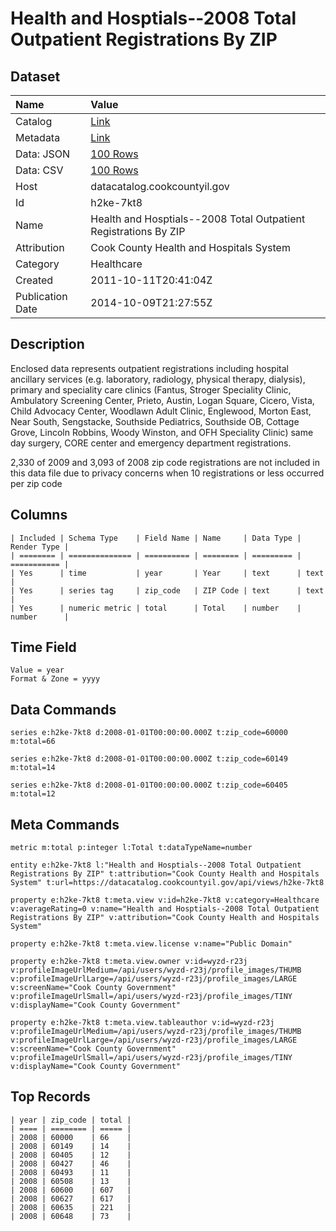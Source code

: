# Health and Hosptials--2008 Total Outpatient Registrations By ZIP

## Dataset

| Name | Value |
| :--- | :---- |
| Catalog | [Link](https://catalog.data.gov/dataset/health-and-hosptials-2008-total-outpatient-registrations-by-zip-74b79) |
| Metadata | [Link](https://datacatalog.cookcountyil.gov/api/views/h2ke-7kt8) |
| Data: JSON | [100 Rows](https://datacatalog.cookcountyil.gov/api/views/h2ke-7kt8/rows.json?max_rows=100) |
| Data: CSV | [100 Rows](https://datacatalog.cookcountyil.gov/api/views/h2ke-7kt8/rows.csv?max_rows=100) |
| Host | datacatalog.cookcountyil.gov |
| Id | h2ke-7kt8 |
| Name | Health and Hosptials--2008 Total Outpatient Registrations By ZIP |
| Attribution | Cook County Health and Hospitals System |
| Category | Healthcare |
| Created | 2011-10-11T20:41:04Z |
| Publication Date | 2014-10-09T21:27:55Z |

## Description

Enclosed data represents outpatient registrations including hospital ancillary services (e.g. laboratory, radiology, physical therapy, dialysis), primary and speciality care clinics (Fantus, Stroger Speciality Clinic, Ambulatory Screening Center, Prieto, Austin, Logan Square, Cicero, Vista, Child Advocacy Center, Woodlawn Adult Clinic, Englewood, Morton East, Near South, Sengstacke, Southside Pediatrics, Southside OB, Cottage Grove, Lincoln Robbins, Woody Winston, and OFH Speciality Clinic) same day surgery, CORE center and emergency department registrations.

2,330 of 2009 and 3,093 of 2008 zip code registrations are not included in this data file due to privacy concerns when 10 registrations or less occurred per zip code

## Columns

```ls
| Included | Schema Type    | Field Name | Name     | Data Type | Render Type |
| ======== | ============== | ========== | ======== | ========= | =========== |
| Yes      | time           | year       | Year     | text      | text        |
| Yes      | series tag     | zip_code   | ZIP Code | text      | text        |
| Yes      | numeric metric | total      | Total    | number    | number      |
```

## Time Field

```ls
Value = year
Format & Zone = yyyy
```

## Data Commands

```ls
series e:h2ke-7kt8 d:2008-01-01T00:00:00.000Z t:zip_code=60000 m:total=66

series e:h2ke-7kt8 d:2008-01-01T00:00:00.000Z t:zip_code=60149 m:total=14

series e:h2ke-7kt8 d:2008-01-01T00:00:00.000Z t:zip_code=60405 m:total=12
```

## Meta Commands

```ls
metric m:total p:integer l:Total t:dataTypeName=number

entity e:h2ke-7kt8 l:"Health and Hosptials--2008 Total Outpatient Registrations By ZIP" t:attribution="Cook County Health and Hospitals System" t:url=https://datacatalog.cookcountyil.gov/api/views/h2ke-7kt8

property e:h2ke-7kt8 t:meta.view v:id=h2ke-7kt8 v:category=Healthcare v:averageRating=0 v:name="Health and Hosptials--2008 Total Outpatient Registrations By ZIP" v:attribution="Cook County Health and Hospitals System"

property e:h2ke-7kt8 t:meta.view.license v:name="Public Domain"

property e:h2ke-7kt8 t:meta.view.owner v:id=wyzd-r23j v:profileImageUrlMedium=/api/users/wyzd-r23j/profile_images/THUMB v:profileImageUrlLarge=/api/users/wyzd-r23j/profile_images/LARGE v:screenName="Cook County Government" v:profileImageUrlSmall=/api/users/wyzd-r23j/profile_images/TINY v:displayName="Cook County Government"

property e:h2ke-7kt8 t:meta.view.tableauthor v:id=wyzd-r23j v:profileImageUrlMedium=/api/users/wyzd-r23j/profile_images/THUMB v:profileImageUrlLarge=/api/users/wyzd-r23j/profile_images/LARGE v:screenName="Cook County Government" v:profileImageUrlSmall=/api/users/wyzd-r23j/profile_images/TINY v:displayName="Cook County Government"
```

## Top Records

```ls
| year | zip_code | total | 
| ==== | ======== | ===== | 
| 2008 | 60000    | 66    | 
| 2008 | 60149    | 14    | 
| 2008 | 60405    | 12    | 
| 2008 | 60427    | 46    | 
| 2008 | 60493    | 11    | 
| 2008 | 60508    | 13    | 
| 2008 | 60600    | 607   | 
| 2008 | 60627    | 617   | 
| 2008 | 60635    | 221   | 
| 2008 | 60648    | 73    | 
```